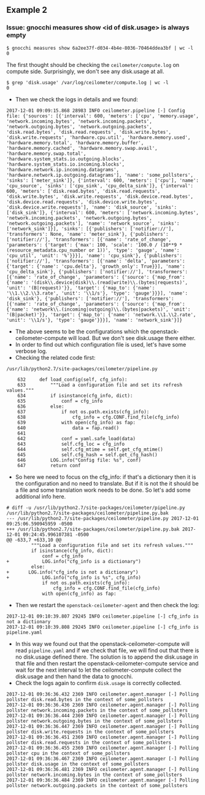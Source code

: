 ## Example 2
### Issue: gnocchi measures show \<id of disk.usage\> is always empty
~~~
$ gnocchi measures show 6a2ee37f-d034-4b4e-8036-70464ddea3bf | wc -l
0
~~~

The first thought should be checking the `ceilometer/compute.log` on compute side. Surprisingly, we don't see any disk.usage at all.
~~~
$ grep 'disk.usage' /var/log/ceilometer/compute.log | wc -l
0
~~~
* Then we check the logs in details and we found:
~~~
2017-12-01 09:09:15.868 28983 INFO ceilometer.pipeline [-] Config file: {'sources': [{'interval': 600, 'meters': ['cpu', 'memory.usage', 'network.incoming.bytes', 'network.incoming.packets', 'network.outgoing.bytes', 'network.outgoing.packets', 'disk.read.bytes', 'disk.read.requests', 'disk.write.bytes', 'disk.write.requests', 'hardware.cpu.util', 'hardware.memory.used', 'hardware.memory.total', 'hardware.memory.buffer', 'hardware.memory.cached', 'hardware.memory.swap.avail', 'hardware.memory.swap.total', 'hardware.system_stats.io.outgoing.blocks', 'hardware.system_stats.io.incoming.blocks', 'hardware.network.ip.incoming.datagrams', 'hardware.network.ip.outgoing.datagrams'], 'name': 'some_pollsters', 'sinks': ['meter_sink']}, {'interval': 600, 'meters': ['cpu'], 'name': 'cpu_source', 'sinks': ['cpu_sink', 'cpu_delta_sink']}, {'interval': 600, 'meters': ['disk.read.bytes', 'disk.read.requests', 'disk.write.bytes', 'disk.write.requests', 'disk.device.read.bytes', 'disk.device.read.requests', 'disk.device.write.bytes', 'disk.device.write.requests'], 'name': 'disk_source', 'sinks': ['disk_sink']}, {'interval': 600, 'meters': ['network.incoming.bytes', 'network.incoming.packets', 'network.outgoing.bytes', 'network.outgoing.packets'], 'name': 'network_source', 'sinks': ['network_sink']}], 'sinks': [{'publishers': ['notifier://'], 'transformers': None, 'name': 'meter_sink'}, {'publishers': ['notifier://'], 'transformers': [{'name': 'rate_of_change', 'parameters': {'target': {'max': 100, 'scale': '100.0 / (10**9 * (resource_metadata.cpu_number or 1))', 'type': 'gauge', 'name': 'cpu_util', 'unit': '%'}}}], 'name': 'cpu_sink'}, {'publishers': ['notifier://'], 'transformers': [{'name': 'delta', 'parameters': {'target': {'name': 'cpu.delta'}, 'growth_only': True}}], 'name': 'cpu_delta_sink'}, {'publishers': ['notifier://'], 'transformers': [{'name': 'rate_of_change', 'parameters': {'source': {'map_from': {'name': '(disk\\.device|disk)\\.(read|write)\\.(bytes|requests)', 'unit': '(B|request)'}}, 'target': {'map_to': {'name': '\\1.\\2.\\3.rate', 'unit': '\\1/s'}, 'type': 'gauge'}}}], 'name': 'disk_sink'}, {'publishers': ['notifier://'], 'transformers': [{'name': 'rate_of_change', 'parameters': {'source': {'map_from': {'name': 'network\\.(incoming|outgoing)\\.(bytes|packets)', 'unit': '(B|packet)'}}, 'target': {'map_to': {'name': 'network.\\1.\\2.rate', 'unit': '\\1/s'}, 'type': 'gauge'}}}], 'name': 'network_sink'}]}
~~~
* The above seems to be the configurations which the openstack-ceilometer-compute will load. But we don't see disk.usage there either.
* In order to find out which configuration file is used, let's have some verbose log.
* Checking the related code first:
~~~
/usr/lib/python2.7/site-packages/ceilometer/pipeline.py

    632     def load_config(self, cfg_info):
    633         """Load a configuration file and set its refresh values."""
    634         if isinstance(cfg_info, dict):
    635             conf = cfg_info
    636         else:
    637             if not os.path.exists(cfg_info):
    638                 cfg_info = cfg.CONF.find_file(cfg_info)
    639             with open(cfg_info) as fap:
    640                 data = fap.read()
    641                 
    642             conf = yaml.safe_load(data)
    643             self.cfg_loc = cfg_info
    644             self.cfg_mtime = self.get_cfg_mtime()
    645             self.cfg_hash = self.get_cfg_hash()
    646         LOG.info("Config file: %s", conf)
    647         return conf
~~~

* So here we need to focus on the cfg_info: if that's a dictionary then it is the configuration and no need to translate. But if it is not the it should be a file and some translation work needs to be done. So let's add some additional info here. 
~~~
# diff -u /usr/lib/python2.7/site-packages/ceilometer/pipeline.py /usr/lib/python2.7/site-packages/ceilometer/pipeline.py.bak
--- /usr/lib/python2.7/site-packages/ceilometer/pipeline.py	2017-12-01 09:25:06.590945959 -0500
+++ /usr/lib/python2.7/site-packages/ceilometer/pipeline.py.bak	2017-12-01 09:24:45.996107381 -0500
@@ -633,7 +633,10 @@
         """Load a configuration file and set its refresh values."""
         if isinstance(cfg_info, dict):
             conf = cfg_info
+            LOG.info("cfg_info is a dictionary")
         else:
+	    LOG.info("cfg_info is not a dictionary")
+            LOG.info("cfg_info is %s", cfg_info)
             if not os.path.exists(cfg_info):
                 cfg_info = cfg.CONF.find_file(cfg_info)
             with open(cfg_info) as fap:
~~~

* Then we restart the `openstack-ceilometer-agent` and then check the log:
~~~
2017-12-01 09:10:39.807 29245 INFO ceilometer.pipeline [-] cfg_info is not a dictionary
2017-12-01 09:10:39.808 29245 INFO ceilometer.pipeline [-] cfg_info is pipeline.yaml
~~~
* In this way we found out that the openstack-ceilometer-compute will read `pipeline.yaml` and if we check that file, we will find out that there is no disk.usage defined there. The solution is to append the disk.usage in that file and then restart the openstack-ceilometer-compute service and wait for the next interval to let the ceilometer-compute collect the disk.usage and then hand the data to gnocchi.
* Check the logs again to confirm `disk.usage` is correctly collected.
~~~
2017-12-01 09:36:36.432 2369 INFO ceilometer.agent.manager [-] Polling pollster disk.read.bytes in the context of some_pollsters
2017-12-01 09:36:36.436 2369 INFO ceilometer.agent.manager [-] Polling pollster network.incoming.packets in the context of some_pollsters
2017-12-01 09:36:36.444 2369 INFO ceilometer.agent.manager [-] Polling pollster network.outgoing.bytes in the context of some_pollsters
2017-12-01 09:36:36.447 2369 INFO ceilometer.agent.manager [-] Polling pollster disk.write.requests in the context of some_pollsters
2017-12-01 09:36:36.451 2369 INFO ceilometer.agent.manager [-] Polling pollster disk.read.requests in the context of some_pollsters
2017-12-01 09:36:36.455 2369 INFO ceilometer.agent.manager [-] Polling pollster cpu in the context of some_pollsters
2017-12-01 09:36:36.467 2369 INFO ceilometer.agent.manager [-] Polling pollster disk.usage in the context of some_pollsters
2017-12-01 09:36:36.481 2369 INFO ceilometer.agent.manager [-] Polling pollster network.incoming.bytes in the context of some_pollsters
2017-12-01 09:36:36.484 2369 INFO ceilometer.agent.manager [-] Polling pollster network.outgoing.packets in the context of some_pollsters
~~~


